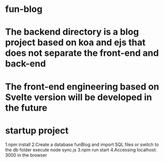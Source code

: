 # fun-blog
# The backend directory is a blog project based on koa and ejs that does not separate the front-end and back-end
# The front-end engineering based on Svelte version will be developed in the future

# startup project
1.npm install
2.Create a database funBlog and import SQL files or switch to the db folder execute node sync.js
3.npm run start
4.Accessing localhost: 3000 in the browser